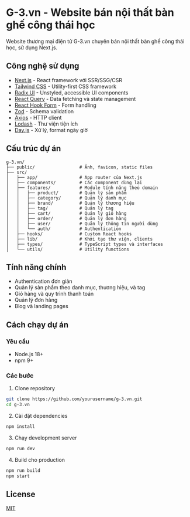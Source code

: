 # G-3.vn - Website bán nội thất bàn ghế công thái học

Website thương mại điện tử G-3.vn chuyên bán nội thất bàn ghế công thái học, sử dụng Next.js.

## Công nghệ sử dụng

- [Next.js](https://nextjs.org/) - React framework với SSR/SSG/CSR
- [Tailwind CSS](https://tailwindcss.com/) - Utility-first CSS framework
- [Radix UI](https://www.radix-ui.com/) - Unstyled, accessible UI components
- [React Query](https://tanstack.com/query/latest) - Data fetching và state management
- [React Hook Form](https://react-hook-form.com/) - Form handling
- [Zod](https://zod.dev/) - Schema validation
- [Axios](https://axios-http.com/) - HTTP client
- [Lodash](https://lodash.com/) - Thư viện tiện ích
- [Day.js](https://day.js.org/) - Xử lý, format ngày giờ

## Cấu trúc dự án

```
g-3.vn/
├── public/                 # Ảnh, favicon, static files
├── src/
│   ├── app/                # App router của Next.js 
│   ├── components/         # Các component dùng lại
│   ├── features/           # Module tính năng theo domain
│   │   ├── product/        # Quản lý sản phẩm
│   │   ├── category/       # Quản lý danh mục
│   │   ├── brand/          # Quản lý thương hiệu
│   │   ├── tag/            # Quản lý tag
│   │   ├── cart/           # Quản lý giỏ hàng
│   │   ├── order/          # Quản lý đơn hàng
│   │   ├── user/           # Quản lý thông tin người dùng
│   │   └── auth/           # Authentication
│   ├── hooks/              # Custom React hooks
│   ├── lib/                # Khởi tạo thư viện, clients 
│   ├── types/              # TypeScript types và interfaces
│   └── utils/              # Utility functions
```

## Tính năng chính

- Authentication đơn giản
- Quản lý sản phẩm theo danh mục, thương hiệu, và tag
- Giỏ hàng và quy trình thanh toán
- Quản lý đơn hàng
- Blog và landing pages

## Cách chạy dự án

### Yêu cầu
- Node.js 18+ 
- npm 9+

### Các bước

1. Clone repository
```bash
git clone https://github.com/yourusername/g-3.vn.git
cd g-3.vn
```

2. Cài đặt dependencies
```bash
npm install
```

3. Chạy development server
```bash
npm run dev
```

4. Build cho production
```bash
npm run build
npm start
```

## License

[MIT](https://choosealicense.com/licenses/mit/)
